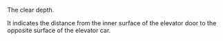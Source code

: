 The clear depth.


<!-- comment -->


It indicates the distance from the inner surface of the elevator door to the opposite surface of the elevator car.
